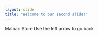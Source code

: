 ```yaml
---
layout: slide
title: "Welcome to our second slide!"
---
```

Malbari Store
Use the left arrow to go back
